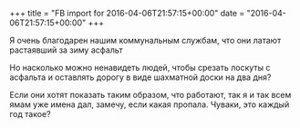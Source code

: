 +++
title = "FB import for 2016-04-06T21:57:15+00:00"
date = "2016-04-06T21:57:15+00:00"
+++

Я очень благодарен нашим коммунальным службам, что они латают растаявший за зиму асфальт

Но насколько можно ненавидеть людей, чтобы срезать лоскуты с асфальта и оставлять дорогу в виде шахматной доски на два дня? 

Если они хотят показать таким образом, что работают, так я и так всем ямам уже имена дал, замечу, если какая пропала. Чуваки, это каждый год такое?



